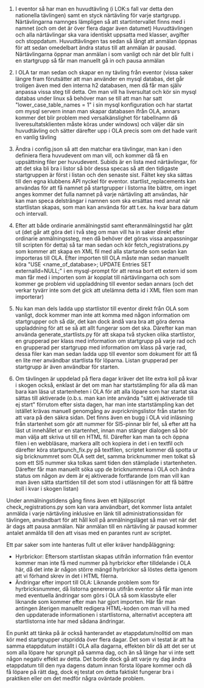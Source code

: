 1. I eventor så har man en huvudtävling (i LOK:s fall var detta den nationella tävlingen) samt en styck närtävling för varje startgrupp. Närtävlingarna namnges lämpligen så att startintervallet finns med i namnet (och om det är över flera dagar även datumet) Huvudtävlingen och alla närtävlingar ska vara identiskt uppsatta med klasser, avgifter och stoppdatum. Huvudtävlingen tas sedan så långt att anmälan öppnas för att sedan omedelbart ändra status till att anmälan är pausad. Närtävlingarna öppnar man anmälan i som vanligt och när det blir fullt i en startgrupp så får man manuellt gå in och pausa anmälan

2. I OLA tar man sedan och skapar en ny tävling från eventor (vissa saker längre fram förutsätter att man använder en mysql databas, det går troligen även med den interna h2 databasen, men då får man själv anpassa vissa steg till detta. Om man vill ha liversultat och kör sin mysql databas under linux så behöver man se till att man har satt "lower_case_table_names = 1" i sin mysql konfiguration och har startat om mysql servern innan man skapar databasen ifrån OLA, annars kommer det blir problem med versalkänslighet för tabellnamn då liveresultatsklienten måste köras under windows) och väljer där sin huvudtävling och sätter därefter upp i OLA precis som om det hade varit en vanlig tävling

3. Ändra i config.json så att den matchar era tävlingar, man kan i den definiera flera huvudevent om man vill, och kommer då få en uppsättning filer per huvudevent. Subids är en lista med närtävlingar, för att det ska bli bra i listor så bör dessa specas så att den tidigaste startgruppen är först i listan och den senaste sist. Fältet key ska sättas till den egna klubbens API nyckel för eventor. startlist_replacements kan användas för att få namnet på startgrupper i listorna lite bättre, om inget anges kommer det fulla namnet på varje närtävling att användas, här kan man speca delsträngar i namnen som ska ersättas med annat när startlistan skapas, som man kan använda för att t.ex. ha kvar bara datum och intervall.

4. Efter att både ordinarie anmälningstid samt efteranmälningstid har gått ut (det går att göra det i två steg om man vill ha in saker direkt efter ordinarie anmälningssteg, men då behöver det göras vissa anpassningar till scripten för detta) så tar man sedan och kör fetch_registrations.py som kommer att skapa en XML fil med alla startande som sedan kan importeras till OLA. Efter importen till OLA måste man sedan manuellt köra "USE <name_of_database>; UPDATE Entries SET externalId=NULL;" i en mysql-prompt för att rensa bort ett extern id som man får med i importen som är kopplat till närtävlingarna och som kommer ge problem vid uppladdning till eventor sedan annars (och det verkar tyvärr inte som det gick att utelämna detta id i XML filen som man importerar)

5. Nu kan man dels ladda upp startlistor till eventor direkt från OLA som vanligt, dock kommer man inte att komma med någon information om startgrupper och så där, det kan dock ändå vara bra att göra denna uppladdning för att se så att allt fungerar som det ska. Därefter kan man använda generate_startlists.py för att skapa två stycken olika startlistor, en grupperad per klass med information om startgrupp på varje rad och en grupperad per startgrupp med information om klass på varje rad, dessa filer kan man sedan ladda upp till eventor som dokument för att få en lite mer användbar startlista för löparna. Listan grupperad per startgrupp är även användbar för starten.

6. Om tävlingen är uppdelad på flera dagar kräver det lite extra koll på kvar i skogen också, enklast är det om man har startstämpling för alla då man bara kan läsa ut startenheten i OLA för att alla löpare som har startat ska sättas till aktiverade (o.b.s. man kan inte använda "sätt ej aktiverade till ej start" förrutom efter sista dagen, har man inte startstämpling kan det istället krävas manuell genomgång av avprickningslistor från starten för att vara på den säkra sidan. Det finns även en bugg i OLA vid inläsning från startenhet som gör att nummer för SI5-pinnar blir fel, så efter att ha läst ut innehållet ur en startenhet, innan man stänger dialogen så bör man välja att skriva ut till en HTML fil. Därefter kan man ta och öppna filen i en webbläsare, markera allt och kopiera in det i en textfil och därefter köra startpunch_fix.py <filename> på textfilen, scriptet kommer då spotta ur sig bricknummret som OLA sett det, samma bricknummer men tolkat så som ett SI5 nummer ska tolkas samt tiden den stämplade i startenheten. Därefter får man manuellt söka upp de bricknummrena i OLA och ändra status om någon av dem är ej aktiverade fortfarande (om man vill kan man även sätta starttiden till det som stod i utläsningen för att få bättre koll i kvar i skogen listan)

Under anmälningstidens gång finns även ett hjälpscript check_registrations.py som kan vara användbart, det kommer lista antalet anmälda i varje närtävling inklusive en länk till administrationssidan för tävlingen, användbart för att håll koll på anmälningsläget så man vet när det är dags att pausa anmälan. När anmälan till en närtävling är pausad kommer antalet anmälda till den att visas med en parantes runt av scriptet.


Ett par saker som inte hanteras fullt ut eller kräver handpåläggning:

* Hyrbrickor: Eftersom startlistan skapas utifrån information från eventor kommer man inte få med nummer på hyrbrickor efter tilldelande i OLA här, då det inte är någon större mängd hyrbrickor så löstes detta igenom att vi förhand skrev in det i HTML filerna.
* Ändringar efter import till OLA: Liknande problem som för hyrbricksnummer, då listorna genereras utifrån eventor så får man inte med eventuella ändringar som görs i OLA så som klassbyte eller liknande som kommer efter man har gjort importen. Här får man antingen återigen manuellt redigera HTML-koden om man vill ha med den uppdaterade informationen i startlistorna, alternativt acceptera att startlistorna inte har med sådana ändringar.


En punkt att tänka på är också hanterandet av etappdatum/nolltid om man kör med startgrupper utspridda över flera dagar. Det som vi testat är att ha samma etappdatum inställt i OLA alla dagarna, effekten blir då att det ser ut som alla löpare har sprungit på samma dag, och än så länge har vi inte sett någon negativ effekt av detta. Det borde dock gå att varje ny dag ändra etappdatum till den nya dagens datum innan första löpare kommer och då få löpare på rätt dag, dock ej testat om detta faktiskt fungerar bra i praktiken eller om det medför några oväntade problem.